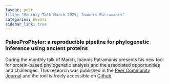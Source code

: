 ```yaml
---
layout: post
title: "Monthly Talk March 2025, Ioannis Patramanis"
categories: Events
sidebar_link: true
---
```


### PaleoProPhyler: a reproducible pipeline for phylogenetic inference using ancient proteins
During the monthly talk of March, Ioannis Patramanis presents his new tool for protein-based phylogenetic analysis and the associated opportunities and challenges. This research was published in the [Peer Community Journal](https://peercommunityjournal.org/item/10_24072_pcjournal_344/) and the tool is freely accessible on [Github](https://github.com/johnpatramanis/Proteomic_Pipeline/tree/main).